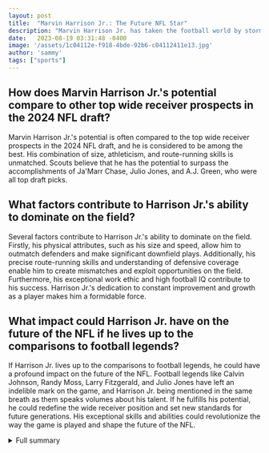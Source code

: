 ```yaml
---
layout: post
title:  "Marvin Harrison Jr.: The Future NFL Star"
description: "Marvin Harrison Jr. has taken the football world by storm with his exceptional skills and promising future in the NFL."
date:   2023-08-19 03:31:48 -0400
image: '/assets/1c04112e-f918-4bde-92b6-c04112411e13.jpg'
author: 'sammy'
tags: ["sports"]
---
```


## How does Marvin Harrison Jr.'s potential compare to other top wide receiver prospects in the 2024 NFL draft?
Marvin Harrison Jr.'s potential is often compared to the top wide receiver prospects in the 2024 NFL draft, and he is considered to be among the best. His combination of size, athleticism, and route-running skills is unmatched. Scouts believe that he has the potential to surpass the accomplishments of Ja'Marr Chase, Julio Jones, and A.J. Green, who were all top draft picks.

## What factors contribute to Harrison Jr.'s ability to dominate on the field?
Several factors contribute to Harrison Jr.'s ability to dominate on the field. Firstly, his physical attributes, such as his size and speed, allow him to outmatch defenders and make significant downfield plays. Additionally, his precise route-running skills and understanding of defensive coverage enable him to create mismatches and exploit opportunities on the field. Furthermore, his exceptional work ethic and high football IQ contribute to his success. Harrison Jr.'s dedication to constant improvement and growth as a player makes him a formidable force.

## What impact could Harrison Jr. have on the future of the NFL if he lives up to the comparisons to football legends?
If Harrison Jr. lives up to the comparisons to football legends, he could have a profound impact on the future of the NFL. Football legends like Calvin Johnson, Randy Moss, Larry Fitzgerald, and Julio Jones have left an indelible mark on the game, and Harrison Jr. being mentioned in the same breath as them speaks volumes about his talent. If he fulfills his potential, he could redefine the wide receiver position and set new standards for future generations. His exceptional skills and abilities could revolutionize the way the game is played and shape the future of the NFL.

<details>
  <summary>Full summary</summary>
The son of Hall of Fame wide receiver Marvin Harrison, he has been gaining recognition for his incredible talent and accomplishments in college football.<br><br>In the highly anticipated 2024 NFL draft class, Harrison Jr. is considered the top receiving prospect. Scouts have compared him to some of the greatest wide receivers in the history of the NFL, such as Ja'Marr Chase, Julio Jones, and A.J. Green. The young wide receiver has shown incredible potential, and many believe he could be drafted even higher than Chase, Jones, and Green, who were all top draft picks.<br><br>Harrison Jr.'s performance during his sophomore season with the Buckeyes was nothing short of impressive. He recorded 77 catches for 1,263 yards and 14 touchdowns, demonstrating his ability to dominate on the field. His physical attributes, speed, and route-running skills have made him a formidable force that is hard to defend against.<br><br>But Harrison Jr.'s journey to becoming a top prospect goes beyond his college accomplishments. He has been compared to some of the best wide receiver prospects ever, including Calvin Johnson, Randy Moss, Larry Fitzgerald, and Julio Jones. These legendary players have left an indelible mark on the NFL, and to be mentioned in the same breath as them is a testament to Harrison Jr.'s extraordinary talent.<br><br>The scouting report on Harrison Jr. highlights his unique blend of size, athleticism, and polished route-running skills. Standing at 6-foot-4, he has a solid frame that allows him to separate from defenders and make significant downfield plays. His ability to track the ball and secure contested catches is remarkable. Furthermore, his precision in route-running and understanding of defensive coverage enables him to exploit mismatches and create opportunities on the field.<br><br>Beyond his physical attributes and skills, Harrison Jr. possesses a strong work ethic and high football IQ. He is dedicated to constantly improving and has the potential for further growth as a player. With his exceptional talent and commitment to the game, he is poised to become an immediate impact player in the NFL.<br><br>As the 2024 NFL draft approaches, all eyes are on Marvin Harrison Jr. His remarkable journey and the comparisons to football legends have only heightened the anticipation surrounding this young wide receiver. Fans and scouts alike are eagerly awaiting to see where he will land and how he will shape the future of the NFL.<br><br>Sources:<br>- Marvin Harrison Jr. Scouting Report<br>- Comparison of Marvin Harrison Jr. to the Greatest Wide Receiver Prospects<br>- Top Wide Receiver Prospects for the 2024 NFL Draft<br>- 32 Intriguing Prospects to Watch in the 2024 NFL Draft
</details>
